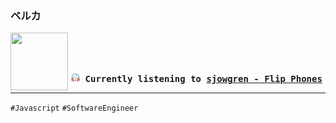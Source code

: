 ### ベルカ
<div align="center">
<kbd>
<a href="https://www.youtube.com/results?search_query=sjowgren+Flip+Phones" target="_blank">
    <img align="left" width="92" height="92" src="https:&#x2F;&#x2F;lastfm.freetls.fastly.net&#x2F;i&#x2F;u&#x2F;174s&#x2F;921aaf0858b4a81d3ec9037748f89e7e.jpg">
</a>
</br></br></br>
<b><p align="center"><img height="14" width="14" src=https:&#x2F;&#x2F;github.com&#x2F;BelkaDev&#x2F;BelkaDev&#x2F;blob&#x2F;master&#x2F;assets&#x2F;listening3.png?raw&#x3D;true> Currently listening to <a href="https://www.youtube.com/results?search_query=sjowgren+Flip+Phones" target="_blank">sjowgren  - Flip Phones</a> </b></p>
</kbd>
</div>

---

`#Javascript` `#SoftwareEngineer`

